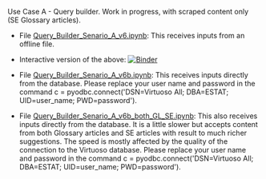 Use Case A - Query builder. Work in progress, with scraped content only (SE Glossary articles).
* File [Query_Builder_Senario_A_v6.ipynb](Query_Builder_Senario_A_v6.ipynb): This receives inputs from an offline file.
* Interactive version of the above: [![Binder](https://mybinder.org/badge_logo.svg)](https://mybinder.org/v2/gh/KSpiliop/Query_builder/main?filepath=Query_Builder_Senario_A_v6.ipynb) 


* File [Query_Builder_Senario_A_v6b.ipynb](Query_Builder_Senario_A_v6b.ipynb): This receives inputs directly from the database. Please replace your user name and password in the command c = pyodbc.connect('DSN=Virtuoso All; DBA=ESTAT; UID=user_name; PWD=password'). 

* File [Query_Builder_Senario_A_v6b_both_GL_SE.ipynb](Query_Builder_Senario_A_v6b_both_GL_SE.ipynb): This also receives inputs directly from the database. It is a little slower but accepts content from both Glossary articles and SE articles with result to much richer suggestions. The speed is mostly affected by the quality of the connection to the Virtuoso database. Please replace your user name and password in the command c = pyodbc.connect('DSN=Virtuoso All; DBA=ESTAT; UID=user_name; PWD=password'). 
